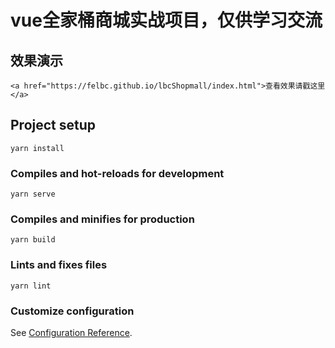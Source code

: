 # vue全家桶商城实战项目，仅供学习交流

## 效果演示
```
<a href="https://felbc.github.io/lbcShopmall/index.html">查看效果请戳这里</a>
```

## Project setup
```
yarn install
```

### Compiles and hot-reloads for development
```
yarn serve
```

### Compiles and minifies for production
```
yarn build
```

### Lints and fixes files
```
yarn lint
```

### Customize configuration
See [Configuration Reference](https://cli.vuejs.org/config/).
